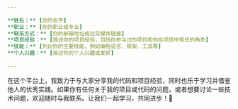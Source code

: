 ```yaml
---  
  
**姓名：** [你的名字]  
**职业：** [你的职业或专业]  
**联系方式：** [你的邮箱地址或社交媒体链接]  
**项目经验：** [简述你的项目经验，包括你参与过的项目和你在项目中担任的角色]  
**技能：** [列出你的主要技能，例如编程语言、框架、工具等]  
**个人兴趣：** [简述你的个人兴趣或爱好]  
  
---  
```

  
在这个平台上，我致力于与大家分享我的代码和项目经验，同时也乐于学习并借鉴他人的优秀实践。如果你有任何关于我的项目或代码的问题，或者想要讨论一些技术问题，欢迎随时与我联系。让我们一起学习，共同进步！🚀